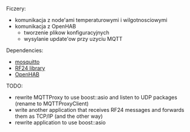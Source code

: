 Ficzery:
- komunikacja z node'ami temperaturowymi i wilgotnosciowymi
- komunikacja z OpenHAB
    - tworzenie plikow konfiguracyjnych
    - wysylanie update'ow przy uzyciu MQTT

Dependencies:
- [mosquitto](https://github.com/eclipse/mosquitto)
- [RF24 library](https://github.com/TMRh20/RF24)
- [OpenHAB](http://www.openhab.org/getting-started/downloads.html)


TODO:
- rewrite MQTTProxy to use boost::asio and listen to UDP packages (rename to MQTTProxyClient)
- write another application that receives RF24 messages and forwards them as TCP/IP (and the other way)
- rewrite application to use boost::asio
